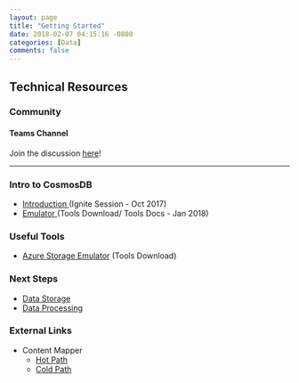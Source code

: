 ```yaml
---
layout: page
title: "Getting Started"
date: 2018-02-07 04:15:16 -0800
categories: [Data]
comments: false
---
```


## Technical Resources

### Community
#### Teams Channel
Join the discussion [here](https://teams.microsoft.com/l/channel/19%3a2c30f3f0d41d4872a8c0dad3f21aeb8d%40thread.skype/!%2520Data%2520Pillar?groupId=dff0a70d-6316-4124-ae5a-e9d06f63ec34&tenantId=72f988bf-86f1-41af-91ab-2d7cd011db47)!

<!-- Add in any communities worth following: blogs, twitter, etc. -->
---
<!-- Here, add in any links to useful resources. The structure is not fixed, it can be grouped by scenario, by tech, or set up as a learning path -->

### Intro to CosmosDB
- [Introduction ](https://myignite.microsoft.com/sessions/54947) (Ignite Session - Oct 2017)
- [Emulator ](https://docs.microsoft.com/en-us/azure/cosmos-db/local-emulator) (Tools Download/ Tools Docs - Jan 2018)

### Useful Tools
- [Azure Storage Emulator](https://docs.microsoft.com/en-us/azure/storage/common/storage-use-emulator) (Tools Download)

### Next Steps
- [Data Storage](dataStorage)
- [Data Processing](dataProcessing)

### External Links
- Content Mapper
  - [Hot Path](https://contentmapper.azurewebsites.net/?directory=Data&filename=DataHotPath.json)
  - [Cold Path](https://contentmapper.azurewebsites.net/?directory=Data&filename=DataColdPath.json)